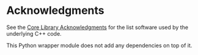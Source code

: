 # Acknowledgments

See the [Core Library Acknowledgments](code/Acknowledgments.md) for the list software used by the underlying C++ code.

This Python wrapper module does not add any dependencies on top of it.

